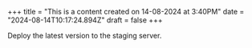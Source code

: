 +++
title = "This is a content created on 14-08-2024 at 3:40PM"
date = "2024-08-14T10:17:24.894Z"
draft = false
+++

  Deploy the latest version to the staging server.
        